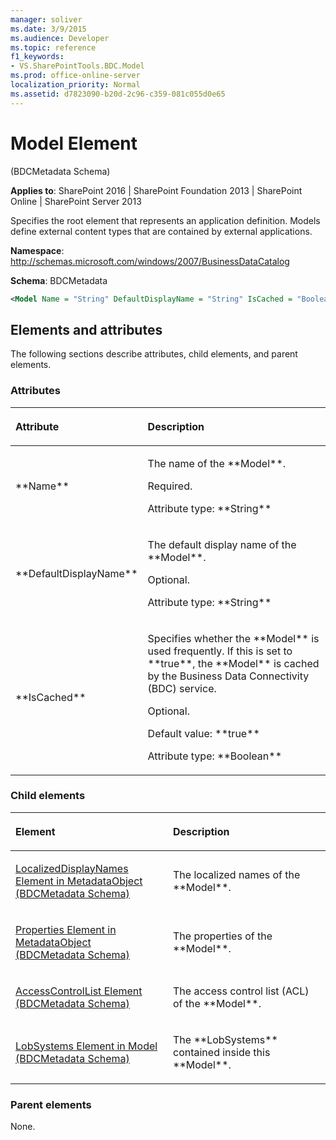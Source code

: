 ```yaml
---
manager: soliver
ms.date: 3/9/2015
ms.audience: Developer
ms.topic: reference
f1_keywords:
- VS.SharePointTools.BDC.Model
ms.prod: office-online-server
localization_priority: Normal
ms.assetid: d7823090-b20d-2c96-c359-081c055d0e65
---
```


# Model Element 

(BDCMetadata Schema)

**Applies to**: SharePoint 2016 | SharePoint Foundation 2013 | SharePoint Online | SharePoint Server 2013

Specifies the root element that represents an application definition. Models define external content types that are contained by external applications.

**Namespace**: http://schemas.microsoft.com/windows/2007/BusinessDataCatalog

**Schema**: BDCMetadata

```XML
<Model Name = "String" DefaultDisplayName = "String" IsCached = "Boolean"> </Model>
```

## Elements and attributes

The following sections describe attributes, child elements, and parent elements.

### Attributes

<table>
<colgroup>
<col width="20%" />
<col width="80%" />
</colgroup>
<thead>
<tr class="header">
<th align="left"><p>Attribute</p></th>
<th align="left"><p>Description</p></th>
</tr>
</thead>
<tbody>
<tr class="odd">
<td align="left"><p>**Name**</p></td>
<td align="left"><p>The name of the **Model**.</p>
<p>Required.</p>
<p>Attribute type: **String**</p></td>
</tr>
<tr class="even">
<td align="left"><p>**DefaultDisplayName**</p></td>
<td align="left"><p>The default display name of the **Model**.</p>
<p>Optional.</p>
<p>Attribute type: **String**</p></td>
</tr>
<tr class="odd">
<td align="left"><p>**IsCached**</p></td>
<td align="left"><p>Specifies whether the **Model** is used frequently. If this is set to **true**, the **Model** is cached by the Business Data Connectivity (BDC) service.</p>
<p>Optional.</p>
<p>Default value: **true**</p>
<p>Attribute type: **Boolean**</p></td>
</tr>
</tbody>
</table>

### Child elements

<table>
<colgroup>
<col width="50%" />
<col width="50%" />
</colgroup>
<thead>
<tr class="header">
<th align="left"><p>Element</p></th>
<th align="left"><p>Description</p></th>
</tr>
</thead>
<tbody>
<tr class="odd">
<td align="left"><p><span sdata="link"><a href="localizeddisplaynames-element-in-metadataobject-bdcmetadata-schema.md">LocalizedDisplayNames Element in MetadataObject (BDCMetadata Schema)</a></span></p></td>
<td align="left"><p>The localized names of the **Model**.</p></td>
</tr>
<tr class="even">
<td align="left"><p><span sdata="link"><a href="properties-element-in-metadataobject-bdcmetadata-schema.md">Properties Element in MetadataObject (BDCMetadata Schema)</a></span></p></td>
<td align="left"><p>The properties of the **Model**.</p></td>
</tr>
<tr class="odd">
<td align="left"><p><span sdata="link"><a href="accesscontrollist-element-bdcmetadata-schema.md">AccessControlList Element (BDCMetadata Schema)</a></span></p></td>
<td align="left"><p>The access control list (ACL) of the **Model**.</p></td>
</tr>
<tr class="even">
<td align="left"><p><span sdata="link"><a href="lobsystems-element-in-model-bdcmetadata-schema.md">LobSystems Element in Model (BDCMetadata Schema)</a></span></p></td>
<td align="left"><p>The **LobSystems** contained inside this **Model**.</p></td>
</tr>
</tbody>
</table>

### Parent elements

None.








